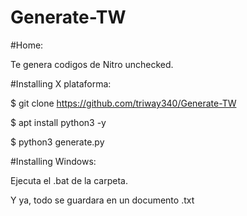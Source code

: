 # Generate-TW

#Home:

Te genera codigos de Nitro unchecked.

#Installing X plataforma:

$ git clone https://github.com/triway340/Generate-TW

$ apt install python3 -y

$ python3 generate.py

#Installing Windows:

Ejecuta el .bat de la carpeta.

Y ya, todo se guardara en un documento .txt
